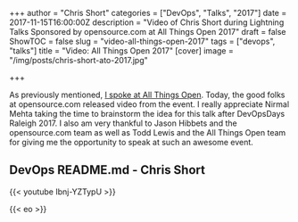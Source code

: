 +++
author = "Chris Short"
categories = ["DevOps", "Talks", "2017"]
date = 2017-11-15T16:00:00Z
description = "Video of Chris Short during Lightning Talks Sponsored by opensource.com at All Things Open 2017"
draft = false
ShowTOC = false
slug = "video-all-things-open-2017"
tags = ["devops", "talks"]
title = "Video: All Things Open 2017"
[cover]
image = "/img/posts/chris-short-ato-2017.jpg"

+++

As previously mentioned, [I spoke at All Things Open](/all-things-open-2017-devops-readme.md/). Today, the good folks at opensource.com released video from the event. I really appreciate Nirmal Mehta taking the time to brainstorm the idea for this talk after DevOpsDays Raleigh 2017. I also am very thankful to Jason Hibbets and the opensource.com team as well as Todd Lewis and the All Things Open team for giving me the opportunity to speak at such an awesome event.

## DevOps README.md - Chris Short

{{< youtube Ibnj-YZTypU >}}

{{< eo >}}
